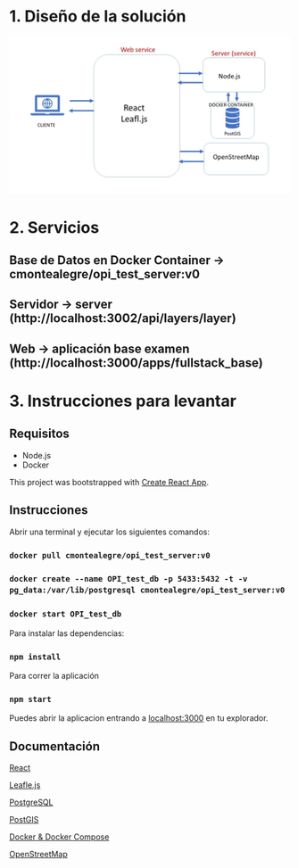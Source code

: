 # 1. Diseño de la solución
![alt text](Solucion.jpg)

# 2. Servicios

## Base de Datos en Docker Container -> cmontealegre/opi_test_server:v0
## Servidor -> server (http://localhost:3002/api/layers/layer)
## Web -> aplicación base examen (http://localhost:3000/apps/fullstack_base)

# 3. Instrucciones para levantar

## Requisitos

* Node.js
* Docker


This project was bootstrapped with [Create React App](https://github.com/facebook/create-react-app).

## Instrucciones

Abrir una terminal y ejecutar los siguientes comandos:

### `docker pull cmontealegre/opi_test_server:v0`

### `docker create --name OPI_test_db -p 5433:5432 -t -v pg_data:/var/lib/postgresql cmontealegre/opi_test_server:v0`

### `docker start OPI_test_db`

Para instalar las dependencias:

### `npm install`

Para correr la aplicación

### `npm start`

Puedes abrir la aplicacion entrando a [localhost:3000](http://localhost:3000) en tu explorador.





## Documentación

[React](https://reactjs.org/)

[Leafle.js](https://leafletjs.com/)

[PostgreSQL](https://www.postgresql.org/docs/)

[PostGIS](https://postgis.net/documentation/)

[Docker & Docker Compose](https://docs.docker.com/reference/)

[OpenStreetMap](https://wiki.openstreetmap.org/wiki/Main_Page)
